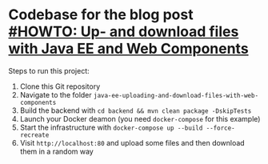 # Codebase for the blog post [#HOWTO: Up- and download files with Java EE and Web Components](...)

Steps to run this project:

1. Clone this Git repository
2. Navigate to the folder `java-ee-uploading-and-download-files-with-web-components`
3. Build the backend with `cd backend && mvn clean package -DskipTests`
4. Launch your Docker deamon (you need `docker-compose` for this example)
5. Start the infrastructure with `docker-compose up --build --force-recreate`
6. Visit `http://localhost:80` and upload some files and then download them in a random way